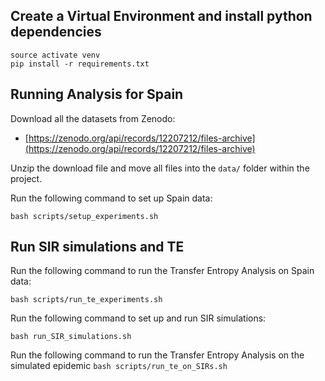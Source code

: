 ## Create a Virtual Environment and install python dependencies

```virtualenv -p python3 venv
source activate venv
pip install -r requirements.txt
```

## Running Analysis for Spain

Download all the datasets from Zenodo:
* [https://zenodo.org/api/records/12207212/files-archive](https://zenodo.org/api/records/12207212/files-archive)

Unzip the download file and move all files into the `data/` folder within the project.

Run the following command to set up Spain data:

```bash scripts/setup_experiments.sh```

## Run SIR simulations and TE

Run the following command to run the Transfer Entropy Analysis on Spain data:

```bash scripts/run_te_experiments.sh```

Run the following command to set up and run SIR simulations:

```bash run_SIR_simulations.sh```

Run the following command to run the Transfer Entropy Analysis on the simulated epidemic
```bash scripts/run_te_on_SIRs.sh```
